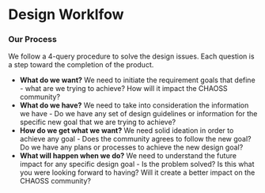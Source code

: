 # Design Worklfow

### Our Process

We follow a 4-query procedure to solve the design issues. Each question is a step toward the completion of the product.

* **What do we want?** We need to initiate the requirement goals that define - what are we trying to achieve? How will it impact the CHAOSS community? 
* **What do we have?** We need to take into consideration the information we have - Do we have any set of design guidelines or information for the specific new goal that we are trying to achieve? 
* **How do we get what we want?** We need solid ideation in order to achieve any goal - Does the community agrees to follow the new goal? Do we have any plans or processes to achieve the new design goal? 
* **What will happen when we do?** We need to understand the future impact for any specific design goal - Is the problem solved? Is this what you were looking forward to having? Will it create a better impact on the CHAOSS community? 

